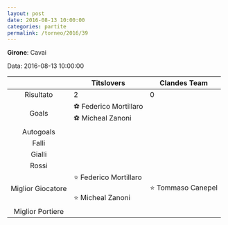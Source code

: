 ```yaml
---
layout: post
date: 2016-08-13 10:00:00
categories: partite
permalink: /torneo/2016/39
---
```

**Girone**: Cavai

Data: 2016-08-13 10:00:00

| | Titslovers | Clandes Team |
|:-----:|-----|-----|
Risultato|2|0
Goals|⚽ Federico Mortillaro<br/>⚽ Micheal Zanoni|
Autogoals||
Falli||
Gialli||
Rossi||
Miglior Giocatore|⭐ Federico Mortillaro<br/><br/>⭐ Micheal Zanoni<br/>|⭐ Tommaso Canepel<br/>
Miglior Portiere||
